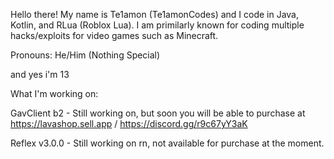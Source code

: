 Hello there! My name is Te1amon (Te1amonCodes) and I code in Java, Kotlin, and RLua (Roblox Lua). I am primilarly known for coding multiple hacks/exploits for video games such as Minecraft.

Pronouns: He/Him (Nothing Special)

and yes i'm 13

What I'm working on:

GavClient b2 - Still working on, but soon you will be able to purchase at https://lavashop.sell.app / https://discord.gg/r9c67yY3aK

Reflex v3.0.0 - Still working on rn, not available for purchase at the moment.
